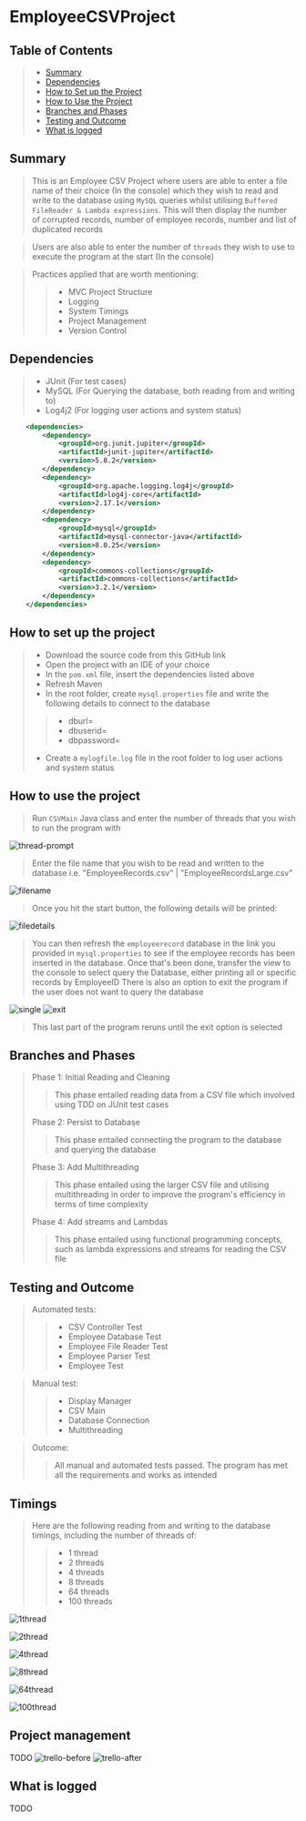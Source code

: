 # EmployeeCSVProject

## Table of Contents
> - [Summary](#Summary)
> - [Dependencies](#Dependencies)
> - [How to Set up the Project](#How-to-set-up-the-project)
> - [How to Use the Project](#How-to-use-the-project)
> - [Branches and Phases](#Branches-and-Phases)
> - [Testing and Outcome](#Testing-and-Outcome)
> - [What is logged](#What-is-logged)

## Summary
> This is an Employee CSV Project where users are able to enter a file name of their choice (In the console) 
> which they wish to read and write to the database 
> using `MySQL` queries whilst utilising `Buffered FileReader & Lambda expressions`. This will then display the
> number of corrupted records, number of employee records, number and list of duplicated records

> Users are also able to enter the number of `threads` they wish to use to execute the program at the start (In the console)

> Practices applied that are worth mentioning:
>> + MVC Project Structure
>> + Logging
>> + System Timings
>> + Project Management
>> + Version Control

## Dependencies
> + JUnit (For test cases)
> + MySQL (For Querying the database, both reading from and writing to)
> + Log4j2 (For logging user actions and system status)
```xml
    <dependencies>
        <dependency>
            <groupId>org.junit.jupiter</groupId>
            <artifactId>junit-jupiter</artifactId>
            <version>5.8.2</version>
        </dependency>
        <dependency>
            <groupId>org.apache.logging.log4j</groupId>
            <artifactId>log4j-core</artifactId>
            <version>2.17.1</version>
        </dependency>
        <dependency>
            <groupId>mysql</groupId>
            <artifactId>mysql-connector-java</artifactId>
            <version>8.0.25</version>
        </dependency>
        <dependency>
            <groupId>commons-collections</groupId>
            <artifactId>commons-collections</artifactId>
            <version>3.2.1</version>
        </dependency>
    </dependencies>
```

## How to set up the project
> + Download the source code from this GitHub link
> + Open the project with an IDE of your choice
> + In the `pom.xml` file, insert the dependencies listed above
> + Refresh Maven
> + In the root folder, create `mysql.properties` file and write the following details to connect to the database
>> + dburl=
>> + dbuserid=
>> + dbpassword=
> + Create a `mylogfile.log` file in the root folder to log user actions and system status

## How to use the project
> Run `CSVMain` Java class and enter the number of threads that you wish to run the program with

![thread-prompt](https://cdn.discordapp.com/attachments/935470190127353868/941815873704960090/unknown.png)

> Enter the file name that you wish to be read and written to the database
> i.e. "EmployeeRecords.csv" | "EmployeeRecordsLarge.csv"

![filename](https://cdn.discordapp.com/attachments/935470190127353868/941816896137867354/unknown.png)

> Once you hit the start button, the following details will be printed:

![filedetails](https://cdn.discordapp.com/attachments/935470190127353868/941817637615317002/unknown.png)

> You can then refresh the `employeerecord` database in the link you provided in `mysql.properties`
> to see if the employee records has been inserted in the database.
> Once that's been done, transfer the view to the console to select query
> the Database, either printing all or specific records by EmployeeID
> There is also an option to exit the program if the user does not want to
> query the database

![single](https://cdn.discordapp.com/attachments/935470190127353868/942161876614271067/unknown.png)
![exit](https://cdn.discordapp.com/attachments/935470190127353868/942162539687604306/unknown.png)

> This last part of the program reruns until the exit option is selected

## Branches and Phases
> Phase 1: Initial Reading and Cleaning
>> This phase entailed reading data from a CSV file which involved using TDD on JUnit test cases
>
> Phase 2: Persist to Database
>> This phase entailed connecting the program to the database and querying the database
> 
> Phase 3: Add Multithreading
>> This phase entailed using the larger CSV file and utilising multithreading in order to
>> improve the program's efficiency in terms of time complexity
> 
> Phase 4: Add streams and Lambdas
>> This phase entailed using functional programming concepts, such as
>> lambda expressions and streams for reading the CSV file

## Testing and Outcome
> Automated tests:
>> + CSV Controller Test
>> + Employee Database Test
>> + Employee File Reader Test
>> + Employee Parser Test
>> + Employee Test

> Manual test:
>> + Display Manager
>> + CSV Main
>> + Database Connection
>> + Multithreading

> Outcome:
>> All manual and automated tests passed.
>> The program has met all the requirements and works as intended

## Timings

> Here are the following reading from and writing to the database timings,
> including the number of threads of:
>> + 1 thread
>> + 2 threads
>> + 4 threads
>> + 8 threads
>> + 64 threads
>> + 100 threads

![1thread](https://cdn.discordapp.com/attachments/935470190127353868/942384815976620062/unknown.png)

![2thread](https://cdn.discordapp.com/attachments/935470190127353868/942385028099346463/unknown.png)

![4thread](https://cdn.discordapp.com/attachments/935470190127353868/942385169392893962/unknown.png)

![8thread](https://cdn.discordapp.com/attachments/935470190127353868/942385917551857694/unknown.png)

![64thread](https://cdn.discordapp.com/attachments/935470190127353868/942385408803749968/unknown.png)

![100thread](https://cdn.discordapp.com/attachments/935470190127353868/942385615771697182/unknown.png)

## Project management
TODO
![trello-before](https://cdn.discordapp.com/attachments/935470190127353868/942179699201806376/unknown.png)
![trello-after](https://cdn.discordapp.com/attachments/935470190127353868/942179569102889010/unknown.png)

## What is logged
TODO